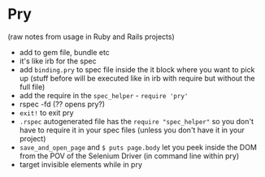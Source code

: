 # Pry

(raw notes from usage in Ruby and Rails projects)

* add to gem file, bundle etc
* it's like irb for the spec
* add `binding.pry` to spec file inside the it block where you want to pick up (stuff before will be executed like in irb with require but without the full file)
* add the require in the `spec_helper` - `require 'pry'`
* rspec -fd (?? opens pry?)
* `exit!` to exit pry
* `.rspec` autogenerated file has the `require "spec_helper"` so you don't have to require it in your spec files (unless you don't have it in your project)
* `save_and_open_page` and `$ puts page.body` let you peek inside the DOM from the POV of the Selenium Driver (in command line within pry)
* target invisible elements while in pry
